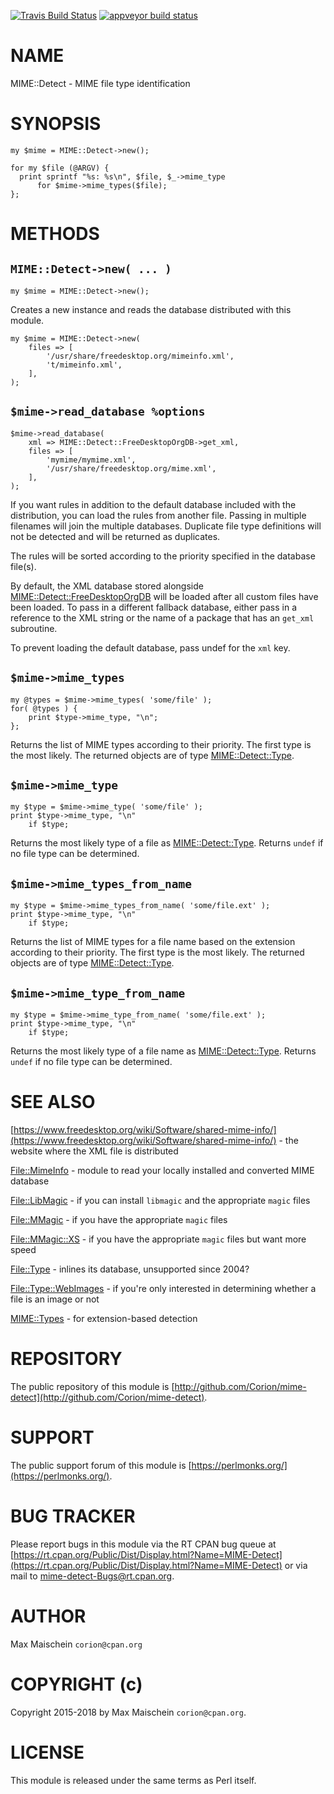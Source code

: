 
[![Travis Build Status](https://travis-ci.org/Corion/mime-detect.svg?branch=master)](https://travis-ci.org/corion/mime-detect)
[![appveyor build status](https://ci.appveyor.com/api/projects/status/github/corion/mime-detect?branch=master&svg=true)](https://ci.appveyor.com/project/corion/mime-detect)

# NAME

MIME::Detect - MIME file type identification

# SYNOPSIS

    my $mime = MIME::Detect->new();

    for my $file (@ARGV) {
      print sprintf "%s: %s\n", $file, $_->mime_type
          for $mime->mime_types($file);
    };

# METHODS

## `MIME::Detect->new( ... )`

    my $mime = MIME::Detect->new();

Creates a new instance and reads the database distributed with this module.

    my $mime = MIME::Detect->new(
        files => [
            '/usr/share/freedesktop.org/mimeinfo.xml',
            't/mimeinfo.xml',
        ],
    );

## `$mime->read_database %options`

    $mime->read_database(
        xml => MIME::Detect::FreeDesktopOrgDB->get_xml,
        files => [
            'mymime/mymime.xml',
            '/usr/share/freedesktop.org/mime.xml',
        ],
    );

If you want rules in addition to the default
database included with the distribution, you can load the rules from another file.
Passing in multiple filenames will join the multiple
databases. Duplicate file type definitions will not be detected
and will be returned as duplicates.

The rules will be sorted according to the priority specified in the database
file(s).

By default, the XML database stored alongside
[MIME::Detect::FreeDesktopOrgDB](https://metacpan.org/pod/MIME%3A%3ADetect%3A%3AFreeDesktopOrgDB)
will be loaded after all custom files have been loaded.
To pass in a different fallback database, either pass in a reference
to the XML string or the name of a package that has an `get_xml` subroutine.

To prevent loading the default database, pass undef
for the `xml` key.

## `$mime->mime_types`

    my @types = $mime->mime_types( 'some/file' );
    for( @types ) {
        print $type->mime_type, "\n";
    };

Returns the list of MIME types according to their priority.
The first type is the most likely. The returned objects
are of type [MIME::Detect::Type](https://metacpan.org/pod/MIME%3A%3ADetect%3A%3AType).

## `$mime->mime_type`

    my $type = $mime->mime_type( 'some/file' );
    print $type->mime_type, "\n"
        if $type;

Returns the most likely type of a file as [MIME::Detect::Type](https://metacpan.org/pod/MIME%3A%3ADetect%3A%3AType). Returns
`undef` if no file type can be determined.

## `$mime->mime_types_from_name`

    my $type = $mime->mime_types_from_name( 'some/file.ext' );
    print $type->mime_type, "\n"
        if $type;

Returns the list of MIME types for a file name based on the extension
according to their priority.
The first type is the most likely. The returned objects
are of type [MIME::Detect::Type](https://metacpan.org/pod/MIME%3A%3ADetect%3A%3AType).

## `$mime->mime_type_from_name`

    my $type = $mime->mime_type_from_name( 'some/file.ext' );
    print $type->mime_type, "\n"
        if $type;

Returns the most likely type of a file name as [MIME::Detect::Type](https://metacpan.org/pod/MIME%3A%3ADetect%3A%3AType). Returns
`undef` if no file type can be determined.

# SEE ALSO

[https://www.freedesktop.org/wiki/Software/shared-mime-info/](https://www.freedesktop.org/wiki/Software/shared-mime-info/) - the website
where the XML file is distributed

[File::MimeInfo](https://metacpan.org/pod/File%3A%3AMimeInfo) - module to read your locally installed and converted MIME database

[File::LibMagic](https://metacpan.org/pod/File%3A%3ALibMagic) - if you can install `libmagic` and the appropriate `magic` files

[File::MMagic](https://metacpan.org/pod/File%3A%3AMMagic) - if you have the appropriate `magic` files

[File::MMagic::XS](https://metacpan.org/pod/File%3A%3AMMagic%3A%3AXS) - if you have the appropriate `magic` files but want more speed

[File::Type](https://metacpan.org/pod/File%3A%3AType) - inlines its database, unsupported since 2004?

[File::Type::WebImages](https://metacpan.org/pod/File%3A%3AType%3A%3AWebImages) - if you're only interested in determining whether
a file is an image or not

[MIME::Types](https://metacpan.org/pod/MIME%3A%3ATypes) - for extension-based detection

# REPOSITORY

The public repository of this module is
[http://github.com/Corion/mime-detect](http://github.com/Corion/mime-detect).

# SUPPORT

The public support forum of this module is
[https://perlmonks.org/](https://perlmonks.org/).

# BUG TRACKER

Please report bugs in this module via the RT CPAN bug queue at
[https://rt.cpan.org/Public/Dist/Display.html?Name=MIME-Detect](https://rt.cpan.org/Public/Dist/Display.html?Name=MIME-Detect)
or via mail to [mime-detect-Bugs@rt.cpan.org](https://metacpan.org/pod/mime-detect-Bugs%40rt.cpan.org).

# AUTHOR

Max Maischein `corion@cpan.org`

# COPYRIGHT (c)

Copyright 2015-2018 by Max Maischein `corion@cpan.org`.

# LICENSE

This module is released under the same terms as Perl itself.
